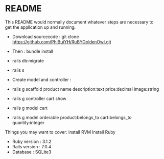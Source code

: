# README

This README would normally document whatever steps are necessary to get the
application up and running.

* Download sourcecode : git clone https://github.com/PhiBuiYH/RuBYGoldenOwl.git
* Then : 
bundle install 
* rails db:migrate
* rails s 


* Create model and controller : 
* rails g scaffold product name description:text price:decimal image:string
* rails g controller cart show
* rails g model cart
* rails g model orderable product:belongs_to cart:belongs_to quantity:integer


Things you may want to cover:
install RVM
Install Ruby
* Ruby version : 3.1.2
* Rails version : 7.0.4
* Database : SQLite3 

